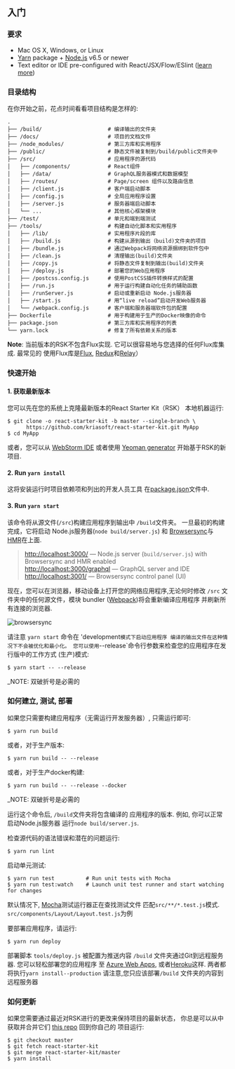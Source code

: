 ## 入门

### 要求

* Mac OS X, Windows, or Linux
* [Yarn](https://yarnpkg.com/) package + [Node.js](https://nodejs.org/) v6.5 or
  newer
* Text editor or IDE pre-configured with React/JSX/Flow/ESlint
  ([learn more](./how-to-configure-text-editors.md))

### 目录结构

在你开始之前，花点时间看看项目结构是怎样的:

```
.
├── /build/                     # 编译输出的文件夹
├── /docs/                      # 项目的文档文件
├── /node_modules/              # 第三方库和实用程序
├── /public/                    # 静态文件被复制到/build/public文件夹中  
├── /src/                       # 应用程序的源代码
│   ├── /components/            # React组件
│   ├── /data/                  # GraphQL服务器模式和数据模型
│   ├── /routes/                # Page/screen 组件以及路由信息
│   ├── /client.js              # 客户端启动脚本
│   ├── /config.js              # 全局应用程序设置
│   ├── /server.js              # 服务器端启动脚本
│   └── ...                     # 其他核心框架模块
├── /test/                      # 单元和端到端测试
├── /tools/                     # 构建自动化脚本和实用程序
│   ├── /lib/                   # 实用程序片段的库
│   ├── /build.js               # 构建从源到输出（build)文件夹的项目
│   ├── /bundle.js              # 通过Webpack将网络资源捆绑到软件包中
│   ├── /clean.js               # 清理输出(build)文件夹
│   ├── /copy.js                # 将静态文件复制到输出(build)文件夹
│   ├── /deploy.js              # 部署您的Web应用程序
│   ├── /postcss.config.js      # 使用PostCSS插件转换样式的配置
│   ├── /run.js                 # 用于运行构建自动化任务的辅助函数
│   ├── /runServer.js           # 启动或重新启动 Node.js服务器
│   ├── /start.js               # 用“live reload”启动开发Web服务器
│   └── /webpack.config.js      # 客户端和服务器端软件包的配置
├── Dockerfile                  # 用于构建用于生产的Docker映像的命令
├── package.json                # 第三方库和实用程序的列表
└── yarn.lock                   # 修复了所有依赖关系的版本
```

**Note**: 当前版本的RSK不包含Flux实现. 它可以很容易地与您选择的任何Flux库集成. 最常见的
使用Flux库是[Flux](http://facebook.github.io/flux/),
[Redux](http://redux.js.org/)和[Relay](http://facebook.github.io/relay/)）

### 快速开始

#### 1. 获取最新版本

您可以先在您的系统上克隆最新版本的React Starter Kit（RSK）
本地机器运行:

```shell
$ git clone -o react-starter-kit -b master --single-branch \
      https://github.com/kriasoft/react-starter-kit.git MyApp
$ cd MyApp
```
或者，您可以从
[WebStorm IDE](https://www.jetbrains.com/help/webstorm/generating-a-project-from-a-framework-template.html#d88767e51)
或者使用
[Yeoman generator](https://www.npmjs.com/package/generator-react-fullstack)
开始基于RSK的新项目.

#### 2. Run `yarn install`

这将安装运行时项目依赖项和列出的开发人员工具
在[package.json](../package.json)文件中.

#### 3. Run `yarn start`

该命令将从源文件(`/src`)构建应用程序到输出中
`/build`文件夹。 一旦最初的构建完成，它将启动
Node.js服务器(`node build/server.js`) 和
[Browsersync](https://browsersync.io/)与
[HMR](https://webpack.github.io/docs/hot-module-replacement)在上面.

> [http://localhost:3000/](http://localhost:3000/) — Node.js server
> (`build/server.js`) with Browsersync and HMR enabled\
> [http://localhost:3000/graphql](http://localhost:3000/graphql) — GraphQL server
> and IDE\
> [http://localhost:3001/](http://localhost:3001/) — Browsersync control panel
> (UI)

现在，您可以在浏览器，移动设备上打开您的网络应用程序,无论何时修改 `/src` 文件夹中的任何源文件，模块
bundler ([Webpack](http://webpack.github.io/))将会重新编译应用程序
并刷新所有连接的浏览器.

![browsersync](https://dl.dropboxusercontent.com/u/16006521/react-starter-kit/brwosersync.jpg)

请注意 `yarn start` 命令在 'development` 模式下启动应用程序
编译的输出文件在这种情况下不会被优化和最小化。 您可以使用
`--release`命令行参数来检查您的应用程序在发行版中的工作方式
(生产)模式:

```shell
$ yarn start -- --release
```

_NOTE: 双破折号是必需的

### 如何建立, 测试, 部署

如果您只需要构建应用程序（无需运行开发服务器）, 只需运行即可:

```shell
$ yarn run build
```

或者，对于生产版本:

```shell
$ yarn run build -- --release
```

或者，对于生产docker构建:

```shell
$ yarn run build -- --release --docker
```

_NOTE: 双破折号是必需的

运行这个命令后, `/build`文件夹将包含编译的
应用程序的版本. 例如, 你可以正常启动Node.js服务器
运行`node build/server.js`.

检查源代码的语法错误和潜在的问题运行:

```shell
$ yarn run lint
```

启动单元测试:

```shell
$ yarn run test          # Run unit tests with Mocha
$ yarn run test:watch    # Launch unit test runner and start watching for changes
```

默认情况下, [Mocha](https://mochajs.org/)测试运行器正在查找测试文件
匹配`src/**/*.test.js`模式. 
`src/components/Layout/Layout.test.js`为例

要部署应用程序，请运行:

```shell
$ yarn run deploy
```

部署脚本 `tools/deploy.js` 被配置为推送内容
`/build` 文件夹通过Git到远程服务器. 您可以轻松部署您的应用程序
至
[Azure Web Apps](https://azure.microsoft.com/en-us/services/app-service/web/),
或者[Heroku](https://www.heroku.com/)这样. 两者都将执行`yarn install--production`
请注意,您只应该部署`/build` 文件夹的内容到远程服务器

### 如何更新

如果您需要通过最近对RSK进行的更改来保持项目的最新状态，
你总是可以从中获取并合并它们
[this repo](https://github.com/kriasoft/react-starter-kit) 回到你自己的
项目运行:

```shell
$ git checkout master
$ git fetch react-starter-kit
$ git merge react-starter-kit/master
$ yarn install
```
